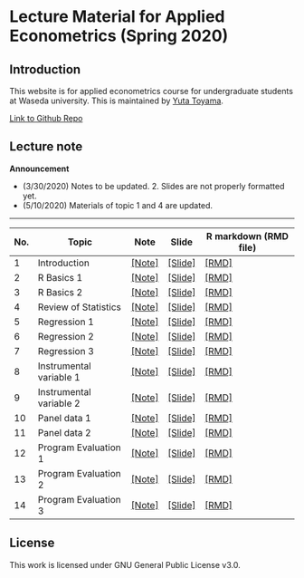 # Lecture Material for Applied Econometrics (Spring 2020)

## Introduction
This website is for applied econometrics course for undergraduate students at Waseda university. 
This is maintained by [Yuta Toyama](https://yutatoyama.github.io/). 

[Link to Github Repo](https://github.com/yutatoyama/AppliedEconometrics2020)

## Lecture note 

**Announcement**
- (3/30/2020) Notes to be updated. 2. Slides are not properly formatted yet. 
- (5/10/2020) Materials of topic 1 and 4 are updated.

---


| No. | Topic                   | Note                                                    | Slide                                                   | R markdown (RMD file)                                             |
|-----|-------------------------|---------------------------------------------------------|---------------------------------------------------------|--------------------------------------------------------|
| 1   | Introduction            | [[Note]](01_Introduction/Introduction.html)             | [[Slide]](01_Introduction/Introduction.pdf)             | [[RMD]](01_Introduction/Introduction.Rmd)             |
| 2   | R Basics 1              | [[Note]](02_RIntro/programmingR1.html)                  | [[Slide]](02_RIntro/programmingR1.pdf)                  | [[RMD]](02_RIntro/programmingR1.Rmd)                  |
| 3   | R Basics 2              | [[Note]](02_RIntro/programmingR2.html)                  | [[Slide]](02_RIntro/programmingR2.pdf)                  | [[RMD]](02_RIntro/programmingR2.Rmd)                  |
| 4   | Review of Statistics    | [[Note]](03_Stat/Statistics.html)                       | [[Slide]](03_Stat/Statistics.pdf)                       | [[RMD]](03_Stat/Statistics.Rmd)                       |
| 5   | Regression 1            | [[Note]](04_Regression/Regression1.html)                | [[Slide]](04_Regression/Regression1.pdf)                | [[RMD]](04_Regression/Regression1.Rmd)                |
| 6   | Regression 2            | [[Note]](04_Regression/Regression2.html)                | [[Slide]](04_Regression/Regression2.pdf)                | [[RMD]](04_Regression/Regression2.Rmd)                |
| 7   | Regression 3            | [[Note]](04_Regression/Regression3.html)                | [[Slide]](04_Regression/Regression3.pdf)                | [[RMD]](04_Regression/Regression3.Rmd)                |
| 8   | Instrumental variable 1 | [[Note]](05_IV/IV1.html)                                | [[Slide]](05_IV/IV1.pdf)                                | [[RMD]](05_IV/IV1.Rmd)                                |
| 9   | Instrumental variable 2 | [[Note]](05_IV/IV2.html)                                | [[Slide]](05_IV/IV2.pdf)                                | [[RMD]](05_IV/IV2.Rmd)                                |
| 10  | Panel data 1            | [[Note]](06_Panel/Panel1.html)                          | [[Slide]](06_Panel/Panel1.pdf)                          | [[RMD]](06_Panel/Panel1.Rmd)                          |
| 11  | Panel data 2            | [[Note]](06_Panel/Panel2.html)                          | [[Slide]](06_Panel/Panel2.pdf)                          | [[RMD]](06_Panel/Panel2.Rmd)                          |
| 12  | Program Evaluation 1    | [[Note]](07_ProgramEvaluation/ProgramEvaluation1.html)  | [[Slide]](07_ProgramEvaluation/ProgramEvaluation1.pdf)  | [[RMD]](07_ProgramEvaluation/ProgramEvaluation1.Rmd)  |
| 13  | Program Evaluation 2    | [[Note]](07_ProgramEvaluation/ProgramEvaluation2.html)  | [[Slide]](07_ProgramEvaluation/ProgramEvaluation2.pdf)  | [[RMD]](07_ProgramEvaluation/ProgramEvaluation2.Rmd)  |
| 14  | Program Evaluation 3    | [[Note]](07_ProgramEvaluation/ProgramEvaluation3.html)  | [[Slide]](07_ProgramEvaluation/ProgramEvaluation3.pdf)  | [[RMD]](07_ProgramEvaluation/ProgramEvaluation3.Rmd)  |

## License
This work is licensed under GNU General Public License v3.0.
